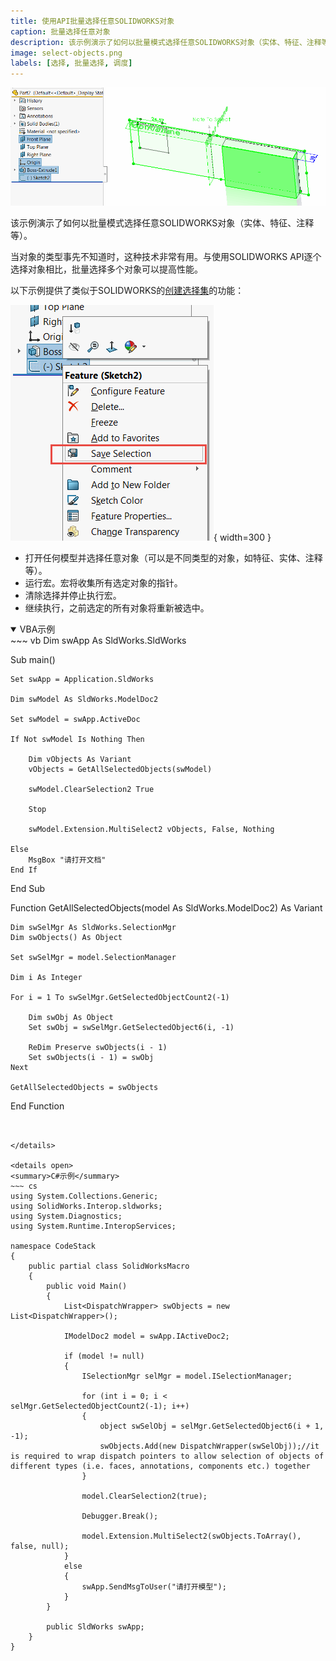 ```yaml
---
title: 使用API批量选择任意SOLIDWORKS对象
caption: 批量选择任意对象
description: 该示例演示了如何以批量模式选择任意SOLIDWORKS对象（实体、特征、注释等）。
image: select-objects.png
labels: [选择, 批量选择, 调度]
---
```


![在图形区域中选择不同类型的对象](select-objects.png)

该示例演示了如何以批量模式选择任意SOLIDWORKS对象（实体、特征、注释等）。

当对象的类型事先不知道时，这种技术非常有用。与使用SOLIDWORKS API逐个选择对象相比，批量选择多个对象可以提高性能。

以下示例提供了类似于SOLIDWORKS的[创建选择集](https://help.solidworks.com/2015/english/whatsnew/t_creating_selection_sets.htm)的功能：

![创建选择集上下文菜单命令](create-selection-set.png){ width=300 }

* 打开任何模型并选择任意对象（可以是不同类型的对象，如特征、实体、注释等）。
* 运行宏。宏将收集所有选定对象的指针。
* 清除选择并停止执行宏。
* 继续执行，之前选定的所有对象将重新被选中。

<details open>
<summary>VBA示例</summary>
~~~ vb
Dim swApp As SldWorks.SldWorks

Sub main()

    Set swApp = Application.SldWorks
    
    Dim swModel As SldWorks.ModelDoc2

    Set swModel = swApp.ActiveDoc
    
    If Not swModel Is Nothing Then
        
        Dim vObjects As Variant
        vObjects = GetAllSelectedObjects(swModel)
        
        swModel.ClearSelection2 True
        
        Stop
        
        swModel.Extension.MultiSelect2 vObjects, False, Nothing
        
    Else
        MsgBox "请打开文档"
    End If
    
End Sub

Function GetAllSelectedObjects(model As SldWorks.ModelDoc2) As Variant
    
    Dim swSelMgr As SldWorks.SelectionMgr
    Dim swObjects() As Object
    
    Set swSelMgr = model.SelectionManager
    
    Dim i As Integer
    
    For i = 1 To swSelMgr.GetSelectedObjectCount2(-1)
        
        Dim swObj As Object
        Set swObj = swSelMgr.GetSelectedObject6(i, -1)
        
        ReDim Preserve swObjects(i - 1)
        Set swObjects(i - 1) = swObj
    Next
    
    GetAllSelectedObjects = swObjects
    
End Function
~~~


</details>

<details open>
<summary>C#示例</summary>
~~~ cs
using System.Collections.Generic;
using SolidWorks.Interop.sldworks;
using System.Diagnostics;
using System.Runtime.InteropServices;

namespace CodeStack
{
    public partial class SolidWorksMacro
    {
        public void Main()
        {
            List<DispatchWrapper> swObjects = new List<DispatchWrapper>();

            IModelDoc2 model = swApp.IActiveDoc2;

            if (model != null)
            {
                ISelectionMgr selMgr = model.ISelectionManager;

                for (int i = 0; i < selMgr.GetSelectedObjectCount2(-1); i++)
                {
                    object swSelObj = selMgr.GetSelectedObject6(i + 1, -1);
                    swObjects.Add(new DispatchWrapper(swSelObj));//it is required to wrap dispatch pointers to allow selection of objects of different types (i.e. faces, annotations, components etc.) together
                }

                model.ClearSelection2(true);

                Debugger.Break();

                model.Extension.MultiSelect2(swObjects.ToArray(), false, null);
            }
            else
            {
                swApp.SendMsgToUser("请打开模型");
            }
        }

        public SldWorks swApp;
    }
}


~~~


</details>